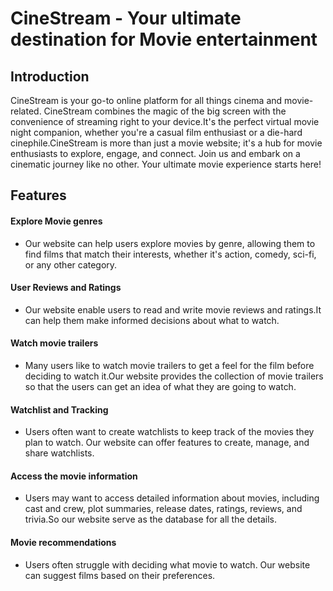 # CineStream - Your ultimate destination for Movie entertainment


## Introduction 
CineStream is your go-to online platform for all things cinema and movie-related. CineStream combines the magic of the big screen with the convenience of streaming right to your device.It's the perfect virtual movie night companion, whether you're a casual film enthusiast or a die-hard cinephile.CineStream is more than just a movie website; it's a hub for movie enthusiasts to explore, engage, and connect. Join us and embark on a cinematic journey like no other. Your ultimate movie experience starts here!


## Features
 
 #### Explore Movie genres 
 * Our website can help users explore movies by genre, allowing them to find films that match their interests, whether it's action, comedy, sci-fi, or any other category.
 
 #### User Reviews and Ratings 
 * Our website enable users to read and write movie reviews and ratings.It can help them make informed decisions about what to watch.

 #### Watch movie trailers 
 * Many users like to watch movie trailers to get a feel for the film before deciding to watch it.Our website provides the collection of movie trailers so that the users can get an idea of what they are going to watch.

 #### Watchlist and Tracking
 * Users often want to create watchlists to keep track of the movies they plan to watch. Our website can offer features to create, manage, and share watchlists.

 #### Access the movie information
 * Users may want to access detailed information about movies, including cast and crew, plot summaries, release dates, ratings, reviews, and trivia.So our website serve as the database for all the details.

 #### Movie recommendations
 * Users often struggle with deciding what movie to watch. Our website can suggest films based on their preferences.




